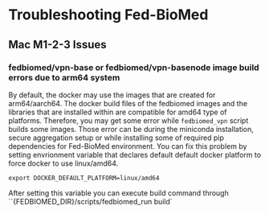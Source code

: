 # Troubleshooting Fed-BioMed 

## Mac M1-2-3 Issues

### fedbiomed/vpn-base or fedbiomed/vpn-basenode image build errors due to arm64 system

By default, the docker may use the images that are created for arm64/aarch64. The docker build files of the fedbiomed images and the libraries that are installed within are compatible for amd64 type of platforms. Therefore, you may get some error while `fedbiomed_vpn` script builds some images. Those error can be during the miniconda installation, secure aggregation setup or while installing some of required pip dependencies for Fed-BioMed environment.  You can fix this problem by setting envrionment variable that declares default default docker platform to force docker to use linux/amd64. 

```
export DOCKER_DEFAULT_PLATFORM=linux/amd64
```

After setting this variable you can execute build command through ``{FEDBIOMED_DIR}/scripts/fedbiomed_run build`
